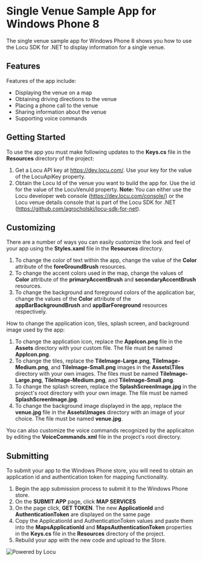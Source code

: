 Single Venue Sample App for Windows Phone 8
================

The single venue sample app for Windows Phone 8 shows you how to use the Locu SDK for .NET to display information for a single venue.

## Features 

Features of the app include:
- Displaying the venue on a map
- Obtaining driving directions to the venue
- Placing a phone call to the venue
- Sharing information about the venue
- Supporting voice commands

## Getting Started

To use the app you must make following updates to the __Keys.cs__ file in the __Resources__ directory of the project:
1.	Get a Locu API key at https://dev.locu.com/. Use your key for the value of the LocuApiKey property.
2.	Obtain the Locu Id of the venue you want to build the app for. Use the id for the value of the LocuVenuId property.
	__Note:__ You can either use the Locu developer web console (https://dev.locu.com/console/) or the Locu venue details console that is part of the Locu SDK for .NET (https://github.com/agrocholski/locu-sdk-for-net).

## Customizing

There are a number of ways you can easily customize the look and feel of your app using the __Styles.xaml__ file in the __Resources__ directory.
1.	To change the color of text  within the app, change the value of the __Color__ attribute of the __foreGroundBrush__ resources.
2.	To change the accent colors used in the map, change the values of __Color__ attribute of the __primaryAccentBrush__ and __secondaryAccentBrush__ resources.
3.	To change the background and foreground colors of the application bar, change the values of the __Color__ attribute of the __appBarBackgroundBrush__ and __appBarForeground__ resources respectively.

How to change the application icon, tiles, splash screen, and background image used by the app:
1.	To change the application icon, replace the __AppIcon.png__ file in the __Assets__ directory with your custom file. The file must be named __AppIcon.png__.
2.	To change the tiles, replace the __TileImage-Large.png__, __TileImage-Medium.png__, and __TileImage-Small.png__ images in the __Assets\Tiles__ directory with your own images. The files must be named __TileImage-Large.png__, __TileImage-Medium.png__, and __TileImage-Small.png__.
3.	To change the splash screen, replace the __SplashScreenImage.jpg__ in the project's root directory with your own image. The file must be named __SplashScreenImage.jpg__.
4.	To change the background image displayed in the app, replace the __venue.jpg__ file in the __Assets\Images__ directory with an image of your choice. The file must be named __venue.jpg__.

You can also customize the voice commands recognized by the applicaiton by editing the __VoiceCommands.xml__ file in the project's root directory.

## Submitting

To submit your app to the Windows Phone store, you will need to obtain an application id and authentication token for mapping functionality.
1.	Begin the app submission process to submit it to the Windows Phone store.
2.	On the __SUBMIT APP__ page, click __MAP SERVICES__
3.	On the page click, __GET TOKEN__. The new __ApplicationId__ and __AuthenticationToken__ are displayed on the same page
4.	Copy the ApplicationId and AuthenticationToken values and paste them into the __MapsApplicationId__ and __MapsAuthenticationToken__ properties in the __Keys.cs__ file in the __Resources__ directory of the project.
5.	Rebuild your app with the new code and upload to the Store.

![Powered by Locu](~/docs/images/Locu/poweredby-color.png)